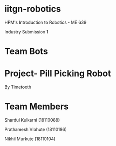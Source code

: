 # iitgn-robotics
HPM's Introduction to Robotics - ME 639

Industry Submission 1

# Team Bots
# Project- Pill Picking Robot
By Timetooth

# Team Members

Shardul Kulkarni (18110088)

Prathamesh Vibhute (18110186)

Nikhil Murkute (18110104)
